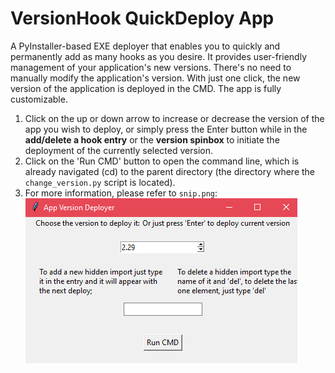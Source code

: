 # VersionHook QuickDeploy App
A PyInstaller-based EXE deployer that enables you to quickly and permanently add as many hooks as you desire. It provides user-friendly management of your application's new versions. There's no need to manually modify the application's version. With just one click, the new version of the application is deployed in the CMD. The app is fully customizable.
1. Click on the up or down arrow to increase or decrease the version of the app you wish to deploy, or simply press the Enter button while in the **add/delete a hook entry** or the **version spinbox** to initiate the deployment of the currently selected version.
2. Click on the 'Run CMD' button to open the command line, which is already navigated (cd) to the parent directory (the directory where the `change_version.py` script is located).
3. For more information, please refer to `snip.png`: 
![snip.png](/snip.png?raw=true "snip.png")
